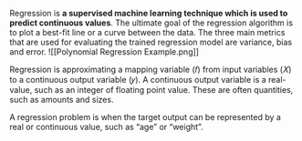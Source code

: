 Regression is **a supervised machine learning technique which is used to predict continuous values**. The ultimate goal of the regression algorithm is to plot a best-fit line or a curve between the data. The three main metrics that are used for evaluating the trained regression model are variance, bias and error.
![[Polynomial Regression Example.png]]

Regression is approximating a mapping variable (𝑓) from input variables (𝑋) to a continuous output variable (𝑦).
A continuous output variable is a real-value, such as an integer of floating point value. These are often quantities, such as amounts and sizes.

A regression problem is when the target output can be represented by a real or continuous value, such as “age” or “weight”.  

